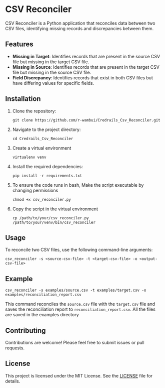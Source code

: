 # CSV Reconciler

CSV Reconciler is a Python application that reconciles data between two CSV files, identifying missing records and discrepancies between them.

## Features

- **Missing in Target**: Identifies records that are present in the source CSV file but missing in the target CSV file.
- **Missing in Source**: Identifies records that are present in the target CSV file but missing in the source CSV file.
- **Field Discrepancy**: Identifies records that exist in both CSV files but have differing values for specific fields.

## Installation

1. Clone the repository:

    ```
    git clone https://github.com/r-wambui/Credrails_Csv_Reconciler.git
    ```

2. Navigate to the project directory:

    ```
    cd Credrails_Csv_Reconciler
    ```
3. Create a virtual environment

    ```
    virtualenv venv
    ```
4. Install the required dependencies:

    
    ```
    pip install -r requirements.txt
    ```

5. To ensure the code runs in bash, Make the script executable by changing permissions

    ```
    chmod +x csv_reconciler.py 
    ```

6. Copy the script in the virtual environment

   ```
   cp /path/to/your/csv_reconciler.py /path/to/your/venv/bin/csv_reconciler

   ``` 


## Usage

To reconcile two CSV files, use the following command-line arguments:

```
csv_reconciler -s <source-csv-file> -t <target-csv-file> -o <output-csv-file> 
```

## Example

```
csv_reconciler -s examples/source.csv -t examples/target.csv -o examples/reconciliation_report.csv 
```

This command reconciles the `source.csv` file with the `target.csv` file and saves the reconciliation report to `reconciliation_report.csv`. All the files are saved in the examples directory

## Contributing

Contributions are welcome! Please feel free to submit issues or pull requests.

## License

This project is licensed under the MIT License. See the [LICENSE](LICENSE) file for details.

